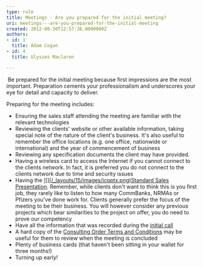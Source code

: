 ```yaml
---
type: rule
title: Meetings - Are you prepared for the initial meeting?
uri: meetings---are-you-prepared-for-the-initial-meeting
created: 2012-08-30T12:57:36.0000000Z
authors:
- id: 1
  title: Adam Cogan
- id: 4
  title: Ulysses Maclaren

---
```


 
​                     Be prepared for the initial meeting because first impressions are the most important.                     Preparation cements your professionalism and underscores your ​eye for detail and                     capacity to deliver.
 
Preparing for the meeting includes:

- Ensuring the sales staff attending the meeting are familiar with the relevant technologies
- Reviewing the clients' website or other available information, taking special note of the nature of the client's business. It's also useful to remember the office locations (e.g. one office, nationwide or international) and the year of commencement of business
- Reviewing any specification documents the client may have prov​ided.
- Having a wireless card to access the Internet if you cannot connect to the clients network. In fact, it is preferred you do not connect to the clients network due to time and security issues
- Having the ​[!\[\](/_layouts/15/images/icpptx.png)Standard Sales Presentation](/Documents/SSW-SalesMarketing.pptx). Remember, while clients don't want to think this is you first job, they rarely like to listen to how many CommBanks, NRMAs or Pfizers you've done work for. Clients generally prefer the focus of the meeting to be their business. You will however consider any previous projects which bear similarities to the project on offer, you do need to prove our competency
- Have all the information that was recorded during the [initial call](http&#58;//www.ssw.com.au/SSW/Standards/Rules/RulesToBetterInboundCalls.aspx#Preparation)
- A hard copy of the [Consulting Order Terms and Conditions](http&#58;//www.ssw.com.au/SSW/Standards/Forms/ConsultingOrderTermsConditions.aspx) may be useful for them to review when the meeting is concluded
- Plenty of business cards (that haven't been sitting in your wallet for three months!)
- Turning up early!


